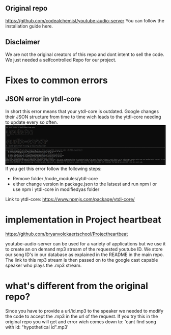 ## Original repo
https://github.com/codealchemist/youtube-audio-server
You can follow the installation guide here.

## Disclaimer
We are not the original creators of this repo and dont intent to sell the code. We just needed a selfcontrolled Repo for our project.

# Fixes to common errors
## JSON error in ytdl-core 
In short this error means that your ytdl-core is outdated. Google changes their JSON structure from time to time wich leads to the ytdl-core needing to update every so often.
![Common error](Images/common_error.png)
If you get this error follow the following steps:
  - Remove folder /node_modules/ytdl-core
  - either change version in package.json to the latsest and run npm i or use npm i ytdl-core in modifiedyas folder
  
Link to ytdl-core: https://www.npmjs.com/package/ytdl-core/

# implementation in Project heartbeat
https://github.com/bryanvolckaertschool/Projectheartbeat

youtube-audio-server can be used for a variety of applications but we use it to create an on demand mp3 stream of the requested youtube ID.
We store our song ID's in our database as explained in the README in the main repo.
The link to this mp3 stream is then passed on to the google cast capable speaker who plays the .mp3 stream.

# what's different from the original repo?
Since you have to provide a url/id.mp3 to the speaker we needed to modify the code to accept the .mp3 in the url of the request.
If you try this in the original repo you will get and error wich comes down to: 'cant find song with id: "hypothetical id".mp3'


